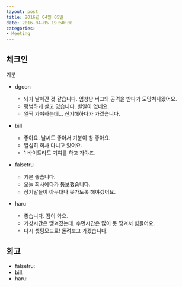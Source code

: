 ```yaml
---
layout: post
title: 2016년 04월 05일
date: 2016-04-05 19:50:00
categories:
- Meeting
---
```


## 체크인

기분

* dgoon
  * 뇌가 날아간 것 같습니다. 엄청난 버그의 공격을 받다가 도망쳐나왔어요.
  * 평범하게 살고 있습니다. 별일이 없네요.
  * 일찍 가야하는데... 신기해하다가 가겠습니다.

* bill
  * 좋아요. 날씨도 좋아서 기분이 참 좋아요.
  * 열심히 회사 다니고 있어요.
  * 1 바이트라도 기여를 하고 가야죠.

* falsetru
  * 기분 좋습니다.
  * 오늘 회사에다가 통보했습니다.
  * 장기말들이 아무대나 못가도록 해야겠어요.

* haru
  * 좋습니다. 잠이 와요.
  * 기상시간은 땡겨졌는데, 수면시간은 많이 못 땡겨서 힘들어요.
  * 다시 셋팅모드로! 돌려보고 가겠습니다. 

## 회고

* falsetru: 
* bill: 
* haru: 

